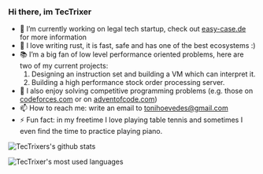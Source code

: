 ### Hi there, im TecTrixer

- 🔭 I’m currently working on legal tech startup, check out [easy-case.de](https://easy-case.de) for more information
- 🦀 I love writing rust, it is fast, safe and has one of the best ecosystems :)
- 📚 I’m a big fan of low level performance oriented problems, here are two of my current projects:
  1. Designing an instruction set and building a VM which can interpret it.
  2. Building a high performance stock order processing server.
- 💬 I also enjoy solving competitive programming problems (e.g. those on [codeforces.com](https://codeforces.com) or on [adventofcode.com](https://adventofcode.com))
- 📫 How to reach me: write an email to tonihoevedes@gmail.com
- ⚡ Fun fact: in my freetime I love playing table tennis and sometimes I even find the time to practice playing piano.

![TecTrixers's github stats](https://github-readme-stats.vercel.app/api?username=tectrixer&show_icons=true&theme=dark&count_private=true)

![TecTrixer's most used languages](https://github-readme-stats.vercel.app/api/top-langs/?username=tectrixer&layout=compact&theme=dark&count_private=true&hide=Jupyter%20Notebook)
